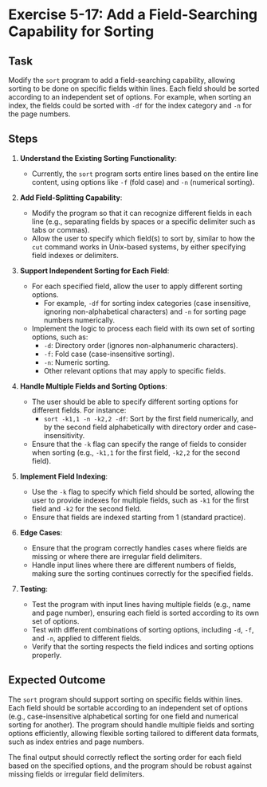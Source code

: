 
# Exercise 5-17: Add a Field-Searching Capability for Sorting

## Task
Modify the `sort` program to add a field-searching capability, allowing sorting to be done on specific fields within lines. Each field should be sorted according to an independent set of options. For example, when sorting an index, the fields could be sorted with `-df` for the index category and `-n` for the page numbers.

## Steps
1. **Understand the Existing Sorting Functionality**:
   - Currently, the `sort` program sorts entire lines based on the entire line content, using options like `-f` (fold case) and `-n` (numerical sorting).
   
2. **Add Field-Splitting Capability**:
   - Modify the program so that it can recognize different fields in each line (e.g., separating fields by spaces or a specific delimiter such as tabs or commas).
   - Allow the user to specify which field(s) to sort by, similar to how the `cut` command works in Unix-based systems, by either specifying field indexes or delimiters.

3. **Support Independent Sorting for Each Field**:
   - For each specified field, allow the user to apply different sorting options.
     - For example, `-df` for sorting index categories (case insensitive, ignoring non-alphabetical characters) and `-n` for sorting page numbers numerically.
   - Implement the logic to process each field with its own set of sorting options, such as:
     - `-d`: Directory order (ignores non-alphanumeric characters).
     - `-f`: Fold case (case-insensitive sorting).
     - `-n`: Numeric sorting.
     - Other relevant options that may apply to specific fields.
   
4. **Handle Multiple Fields and Sorting Options**:
   - The user should be able to specify different sorting options for different fields. For instance:
     - `sort -k1,1 -n -k2,2 -df`: Sort by the first field numerically, and by the second field alphabetically with directory order and case-insensitivity.
   - Ensure that the `-k` flag can specify the range of fields to consider when sorting (e.g., `-k1,1` for the first field, `-k2,2` for the second field).

5. **Implement Field Indexing**:
   - Use the `-k` flag to specify which field should be sorted, allowing the user to provide indexes for multiple fields, such as `-k1` for the first field and `-k2` for the second field.
   - Ensure that fields are indexed starting from 1 (standard practice).

6. **Edge Cases**:
   - Ensure that the program correctly handles cases where fields are missing or where there are irregular field delimiters.
   - Handle input lines where there are different numbers of fields, making sure the sorting continues correctly for the specified fields.

7. **Testing**:
   - Test the program with input lines having multiple fields (e.g., name and page number), ensuring each field is sorted according to its own set of options.
   - Test with different combinations of sorting options, including `-d`, `-f`, and `-n`, applied to different fields.
   - Verify that the sorting respects the field indices and sorting options properly.

## Expected Outcome
The `sort` program should support sorting on specific fields within lines. Each field should be sortable according to an independent set of options (e.g., case-insensitive alphabetical sorting for one field and numerical sorting for another). The program should handle multiple fields and sorting options efficiently, allowing flexible sorting tailored to different data formats, such as index entries and page numbers.

The final output should correctly reflect the sorting order for each field based on the specified options, and the program should be robust against missing fields or irregular field delimiters.

